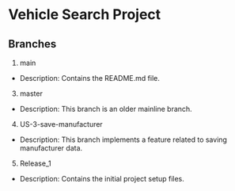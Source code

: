 # Vehicle Search Project

## Branches

1. main
* Description: Contains the README.md file.
3. master
* Description: This branch is an older mainline branch.
4. US-3-save-manufacturer 
* Description: This branch implements a feature related to saving manufacturer data.
5. Release_1
* Description: Contains the initial project setup files.

